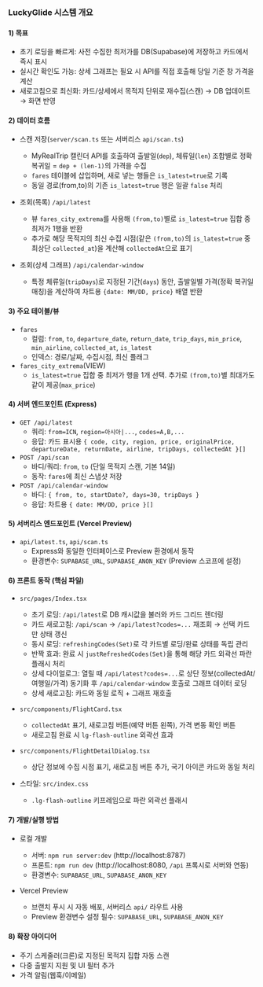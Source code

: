 ### LuckyGlide 시스템 개요

#### 1) 목표
- 초기 로딩을 빠르게: 사전 수집한 최저가를 DB(Supabase)에 저장하고 카드에서 즉시 표시
- 실시간 확인도 가능: 상세 그래프는 필요 시 API를 직접 호출해 당일 기준 창 가격을 계산
- 새로고침으로 최신화: 카드/상세에서 목적지 단위로 재수집(스캔) → DB 업데이트 → 화면 반영

#### 2) 데이터 흐름
- 스캔 저장(`server/scan.ts` 또는 서버리스 `api/scan.ts`)
  - MyRealTrip 캘린더 API를 호출하여 출발일(`dep`), 체류일(`len`) 조합별로 정확 복귀일 = `dep + (len-1)`의 가격을 수집
  - `fares` 테이블에 삽입하며, 새로 넣는 행들은 `is_latest=true`로 기록
  - 동일 경로(from,to)의 기존 `is_latest=true` 행은 일괄 `false` 처리

- 조회(목록) `/api/latest`
  - 뷰 `fares_city_extrema`를 사용해 `(from,to)`별로 `is_latest=true` 집합 중 최저가 1행을 반환
  - 추가로 해당 목적지의 최신 수집 시점(같은 `(from,to)`의 `is_latest=true` 중 최상단 `collected_at`)을 계산해 `collectedAt`으로 표기

- 조회(상세 그래프) `/api/calendar-window`
  - 특정 체류일(`tripDays`)로 지정된 기간(`days`) 동안, 출발일별 가격(정확 복귀일 매칭)을 계산하여 차트용 `{date: MM/DD, price}` 배열 반환

#### 3) 주요 테이블/뷰
- `fares`
  - 컬럼: `from`, `to`, `departure_date`, `return_date`, `trip_days`, `min_price`, `min_airline`, `collected_at`, `is_latest`
  - 인덱스: 경로/날짜, 수집시점, 최신 플래그
- `fares_city_extrema`(VIEW)
  - `is_latest=true` 집합 중 최저가 행을 1개 선택. 추가로 `(from,to)`별 최대가도 같이 제공(`max_price`)

#### 4) 서버 엔드포인트 (Express)
- `GET /api/latest`
  - 쿼리: `from=ICN`, `region=아시아|...`, `codes=A,B,...`
  - 응답: 카드 표시용 `{ code, city, region, price, originalPrice, departureDate, returnDate, airline, tripDays, collectedAt }[]`
- `POST /api/scan`
  - 바디/쿼리: `from`, `to` (단일 목적지 스캔, 기본 14일)
  - 동작: `fares`에 최신 스냅샷 저장
- `POST /api/calendar-window`
  - 바디: `{ from, to, startDate?, days=30, tripDays }`
  - 응답: 차트용 `{ date: MM/DD, price }[]`

#### 5) 서버리스 엔드포인트 (Vercel Preview)
- `api/latest.ts`, `api/scan.ts`
  - Express와 동일한 인터페이스로 Preview 환경에서 동작
  - 환경변수: `SUPABASE_URL`, `SUPABASE_ANON_KEY` (Preview 스코프에 설정)

#### 6) 프론트 동작 (핵심 파일)
- `src/pages/Index.tsx`
  - 초기 로딩: `/api/latest`로 DB 캐시값을 불러와 카드 그리드 렌더링
  - 카드 새로고침: `/api/scan` → `/api/latest?codes=...` 재조회 → 선택 카드만 상태 갱신
  - 동시 로딩: `refreshingCodes(Set)`로 각 카드별 로딩/완료 상태를 독립 관리
  - 반짝 효과: 완료 시 `justRefreshedCodes(Set)`을 통해 해당 카드 외곽선 파란 플래시 처리
  - 상세 다이얼로그: 열릴 때 `/api/latest?codes=...`로 상단 정보(collectedAt/여행일/가격) 동기화 후 `/api/calendar-window` 호출로 그래프 데이터 로딩
  - 상세 새로고침: 카드와 동일 로직 + 그래프 재호출

- `src/components/FlightCard.tsx`
  - `collectedAt` 표기, 새로고침 버튼(예약 버튼 왼쪽), 가격 변동 확인 버튼
  - 새로고침 완료 시 `lg-flash-outline` 외곽선 효과

- `src/components/FlightDetailDialog.tsx`
  - 상단 정보에 수집 시점 표기, 새로고침 버튼 추가, 국기 아이콘 카드와 동일 처리

- 스타일: `src/index.css`
  - `.lg-flash-outline` 키프레임으로 파란 외곽선 플래시

#### 7) 개발/실행 방법
- 로컬 개발
  - 서버: `npm run server:dev` (http://localhost:8787)
  - 프론트: `npm run dev` (http://localhost:8080, `/api` 프록시로 서버와 연동)
  - 환경변수: `SUPABASE_URL`, `SUPABASE_ANON_KEY`

- Vercel Preview
  - 브랜치 푸시 시 자동 배포, 서버리스 `api/` 라우트 사용
  - Preview 환경변수 설정 필수: `SUPABASE_URL`, `SUPABASE_ANON_KEY`

#### 8) 확장 아이디어
- 주기 스케줄러(크론)로 지정된 목적지 집합 자동 스캔
- 다중 출발지 지원 및 UI 필터 추가
- 가격 알림(웹훅/이메일)


